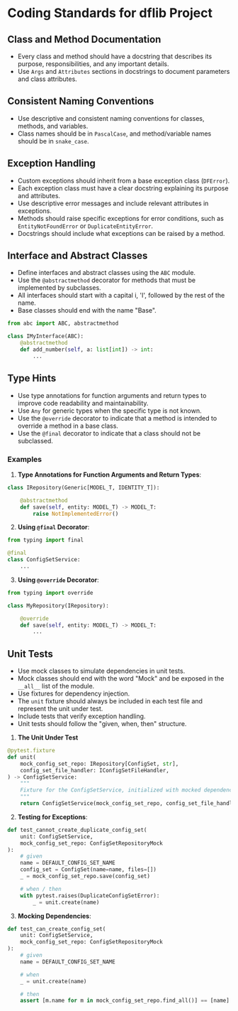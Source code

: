 # Coding Standards for dflib Project

## Class and Method Documentation

- Every class and method should have a docstring that describes its purpose, responsibilities, and any important details.
- Use `Args` and `Attributes` sections in docstrings to document parameters and class attributes.

## Consistent Naming Conventions

- Use descriptive and consistent naming conventions for classes, methods, and variables.
- Class names should be in `PascalCase`, and method/variable names should be in `snake_case`.

## Exception Handling

- Custom exceptions should inherit from a base exception class (`DFError`).
- Each exception class must have a clear docstring explaining its purpose and attributes.
- Use descriptive error messages and include relevant attributes in exceptions.
- Methods should raise specific exceptions for error conditions, such as `EntityNotFoundError` or `DuplicateEntityError`.
- Docstrings should include what exceptions can be raised by a method.

## Interface and Abstract Classes

- Define interfaces and abstract classes using the `ABC` module.
- Use the `@abstractmethod` decorator for methods that must be implemented by subclasses.
- All interfaces should start with a capital i, 'I', followed by the rest of the name.
- Base classes should end with the name "Base".

```python
from abc import ABC, abstractmethod

class IMyInterface(ABC):
    @abstractmethod
    def add_number(self, a: list[int]) -> int:
        ...
```

## Type Hints

- Use type annotations for function arguments and return types to improve code readability and maintainability.
- Use `Any` for generic types when the specific type is not known.
- Use the `@override` decorator to indicate that a method is intended to override a method in a base class.
- Use the `@final` decorator to indicate that a class should not be subclassed.

### Examples

1. **Type Annotations for Function Arguments and Return Types**:

```python
class IRepository(Generic[MODEL_T, IDENTITY_T]):

    @abstractmethod
    def save(self, entity: MODEL_T) -> MODEL_T:
        raise NotImplementedError()
```

2. **Using `@final` Decorator**:

```python
from typing import final

@final
class ConfigSetService:
    ...
```

3. **Using `@override` Decorator**:

```python
from typing import override

class MyRepository(IRepository):

    @override
    def save(self, entity: MODEL_T) -> MODEL_T:
        ...
```

## Unit Tests

- Use mock classes to simulate dependencies in unit tests.
- Mock classes should end with the word "Mock" and be exposed in the `__all__` list of the module.
- Use fixtures for dependency injection.
- The `unit` fixture should always be included in each test file and represent the unit under test.
- Include tests that verify exception handling.
- Unit tests should follow the "given, when, then" structure.

1. **The Unit Under Test**

```python
@pytest.fixture
def unit(
    mock_config_set_repo: IRepository[ConfigSet, str],
    config_set_file_handler: IConfigSetFileHandler,
) -> ConfigSetService:
    """
    Fixture for the ConfigSetService, initialized with mocked dependencies.
    """
    return ConfigSetService(mock_config_set_repo, config_set_file_handler)
```

2. **Testing for Exceptions**:

```python
def test_cannot_create_duplicate_config_set(
    unit: ConfigSetService,
    mock_config_set_repo: ConfigSetRepositoryMock
):
    # given
    name = DEFAULT_CONFIG_SET_NAME
    config_set = ConfigSet(name=name, files=[])
    _ = mock_config_set_repo.save(config_set)

    # when / then
    with pytest.raises(DuplicateConfigSetError):
        _ = unit.create(name)
```

3. **Mocking Dependencies**:
```python
def test_can_create_config_set(
    unit: ConfigSetService,
    mock_config_set_repo: ConfigSetRepositoryMock
):
    # given
    name = DEFAULT_CONFIG_SET_NAME

    # when
    _ = unit.create(name)

    # then
    assert [m.name for m in mock_config_set_repo.find_all()] == [name]
```
